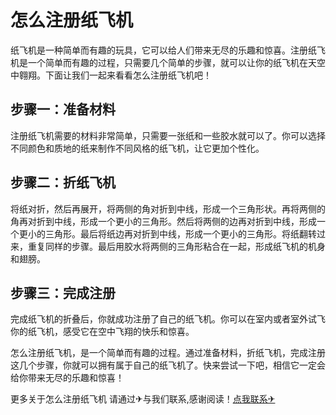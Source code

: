 # 怎么注册纸飞机

纸飞机是一种简单而有趣的玩具，它可以给人们带来无尽的乐趣和惊喜。注册纸飞机是一个简单而有趣的过程，只需要几个简单的步骤，就可以让你的纸飞机在天空中翱翔。下面让我们一起来看看怎么注册纸飞机吧！

## 步骤一：准备材料

注册纸飞机需要的材料非常简单，只需要一张纸和一些胶水就可以了。你可以选择不同颜色和质地的纸来制作不同风格的纸飞机，让它更加个性化。

## 步骤二：折纸飞机

将纸对折，然后再展开，将两侧的角对折到中线，形成一个三角形状。再将两侧的角再对折到中线，形成一个更小的三角形。然后将两侧的边再对折到中线，形成一个更小的三角形。最后将纸边再对折到中线，形成一个更小的三角形。将纸翻转过来，重复同样的步骤。最后用胶水将两侧的三角形粘合在一起，形成纸飞机的机身和翅膀。

## 步骤三：完成注册

完成纸飞机的折叠后，你就成功注册了自己的纸飞机。你可以在室内或者室外试飞你的纸飞机，感受它在空中飞翔的快乐和惊喜。

怎么注册纸飞机，是一个简单而有趣的过程。通过准备材料，折纸飞机，完成注册这几个步骤，你就可以拥有属于自己的纸飞机了。快来尝试一下吧，相信它一定会给你带来无尽的乐趣和惊喜！

更多关于怎么注册纸飞机 请通过✈与我们联系,感谢阅读！[点我联系✈](https://edge.G208.com)